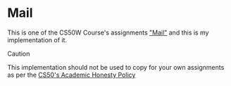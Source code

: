 # Mail

This is one of the CS50W Course's assignments ["Mail"](https://cs50.harvard.edu/web/2020/projects/3/mail/) and this is my implementation of it.

> [!CAUTION]
> This implementation should not be used to copy for your own assignments as per the [CS50's Academic Honesty Policy](https://cs50.harvard.edu/x/2023/honesty/)
